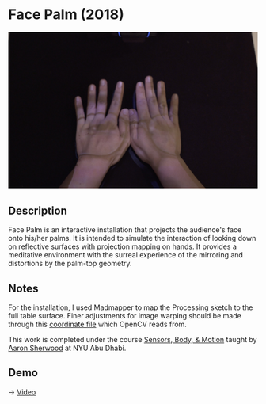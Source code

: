 # Face Palm (2018)
[![Cover](./cover.jpg)](https://www.youtube.com/watch?v=vZ1iL9T_t7g)


## Description
Face Palm is an interactive installation that projects the audience's face onto his/her palms. It is intended to simulate the interaction of looking down on reflective surfaces with projection mapping on hands. It provides a meditative environment with the surreal experience of the mirroring and distortions by the palm-top geometry.

## Notes
For the installation, I used Madmapper to map the Processing sketch to the full table surface. Finer adjustments for image warping should be made through this [coordinate file](https://github.com/yz3440/face-palm/blob/main/Face_Palm/data/coords.json) which OpenCV reads from.

This work is completed under the course [Sensors, Body, & Motion](http://www.sbm.nyuadim.com/) taught by [Aaron Sherwood](https://aaron-sherwood.com/) at NYU Abu Dhabi.

## Demo
-> [Video](https://www.youtube.com/watch?v=vZ1iL9T_t7g)
